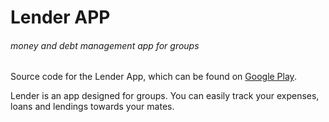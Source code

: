 # Lender APP
###### money and debt management app for groups

Source code for the Lender App, which can be found on [Google Play](https://play.google.com/store/apps/details?id=csocsort.hu.machiato32.csocsort_szamla).

Lender is an app designed for groups. You can easily track your expenses, loans and lendings towards your mates.
